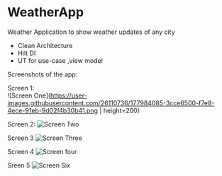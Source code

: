 # WeatherApp
Weather Application to show weather updates of any city

 - Clean Architecture
 - Hilt DI
 - UT for use-case ,view model
 
 
 Screenshots of the app:
 
 Screen 1:  
 ![Screen One](https://user-images.githubusercontent.com/26110736/177984085-3cce6500-f7e8-4ece-91eb-9d02f4b30b41.png | height=200)
 
 Screen 2: 
![Screen Two](https://user-images.githubusercontent.com/26110736/177984145-a2bf66b3-88ad-4f7b-b490-e3e5b707bc8e.png)

 Screen 3
 ![Screen Three](https://user-images.githubusercontent.com/26110736/177984191-9e302540-10c0-4642-96ef-1a91f8a07eb8.png)

 Screen 4
 ![Screen four](https://user-images.githubusercontent.com/26110736/177984285-63d10755-4838-4cad-acd2-2427e11c72b9.png)

 Sreen 5
 ![Screen Six](https://user-images.githubusercontent.com/26110736/177984325-3a44594f-4ad2-41a4-9393-074294f9ba01.png)
